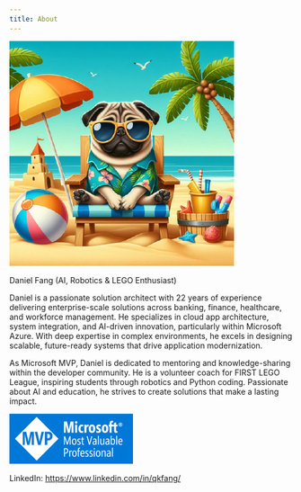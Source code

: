 ```yaml
---
title: About
---
```


![microsoft-mvp](../../static/img/pug.png)

Daniel Fang (AI, Robotics & LEGO Enthusiast)

Daniel is a passionate solution architect with 22 years of experience delivering enterprise-scale solutions across banking, finance, healthcare, and workforce management. He specializes in cloud app architecture, system integration, and AI-driven innovation, particularly within Microsoft Azure. With deep expertise in complex environments, he excels in designing scalable, future-ready systems that drive application modernization.

As Microsoft MVP, Daniel is dedicated to mentoring and knowledge-sharing within the developer community. He is a volunteer coach for FIRST LEGO League, inspiring students through robotics and Python coding. Passionate about AI and education, he strives to create solutions that make a lasting impact.

![microsoft-mvp](../../static/img/mvp.jpg)

LinkedIn: https://www.linkedin.com/in/qkfang/
